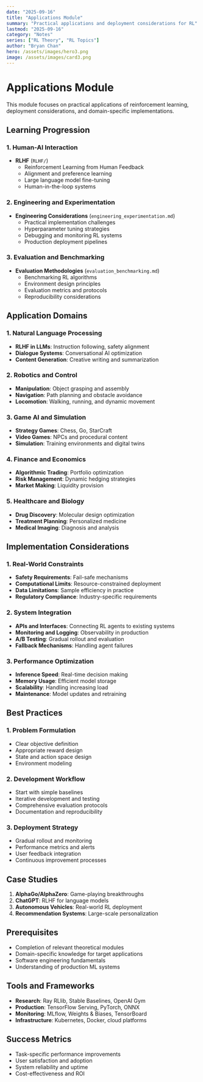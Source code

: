 ```yaml
---
date: "2025-09-16"
title: "Applications Module"
summary: "Practical applications and deployment considerations for RL"
lastmod: "2025-09-16"
category: "Notes"
series: ["RL Theory", "RL Topics"]
author: "Bryan Chan"
hero: /assets/images/hero3.png
image: /assets/images/card3.png
---
```


# Applications Module

This module focuses on practical applications of reinforcement learning, deployment considerations, and domain-specific implementations.

## Learning Progression

### 1. Human-AI Interaction
- **RLHF** (`RLHF/`)
  - Reinforcement Learning from Human Feedback
  - Alignment and preference learning
  - Large language model fine-tuning
  - Human-in-the-loop systems

### 2. Engineering and Experimentation
- **Engineering Considerations** (`engineering_experimentation.md`)
  - Practical implementation challenges
  - Hyperparameter tuning strategies
  - Debugging and monitoring RL systems
  - Production deployment pipelines

### 3. Evaluation and Benchmarking
- **Evaluation Methodologies** (`evaluation_benchmarking.md`)
  - Benchmarking RL algorithms
  - Environment design principles
  - Evaluation metrics and protocols
  - Reproducibility considerations

## Application Domains

### 1. Natural Language Processing
- **RLHF in LLMs**: Instruction following, safety alignment
- **Dialogue Systems**: Conversational AI optimization
- **Content Generation**: Creative writing and summarization

### 2. Robotics and Control
- **Manipulation**: Object grasping and assembly
- **Navigation**: Path planning and obstacle avoidance
- **Locomotion**: Walking, running, and dynamic movement

### 3. Game AI and Simulation
- **Strategy Games**: Chess, Go, StarCraft
- **Video Games**: NPCs and procedural content
- **Simulation**: Training environments and digital twins

### 4. Finance and Economics
- **Algorithmic Trading**: Portfolio optimization
- **Risk Management**: Dynamic hedging strategies
- **Market Making**: Liquidity provision

### 5. Healthcare and Biology
- **Drug Discovery**: Molecular design optimization
- **Treatment Planning**: Personalized medicine
- **Medical Imaging**: Diagnosis and analysis

## Implementation Considerations

### 1. Real-World Constraints
- **Safety Requirements**: Fail-safe mechanisms
- **Computational Limits**: Resource-constrained deployment
- **Data Limitations**: Sample efficiency in practice
- **Regulatory Compliance**: Industry-specific requirements

### 2. System Integration
- **APIs and Interfaces**: Connecting RL agents to existing systems
- **Monitoring and Logging**: Observability in production
- **A/B Testing**: Gradual rollout and evaluation
- **Fallback Mechanisms**: Handling agent failures

### 3. Performance Optimization
- **Inference Speed**: Real-time decision making
- **Memory Usage**: Efficient model storage
- **Scalability**: Handling increasing load
- **Maintenance**: Model updates and retraining

## Best Practices

### 1. Problem Formulation
- Clear objective definition
- Appropriate reward design
- State and action space design
- Environment modeling

### 2. Development Workflow
- Start with simple baselines
- Iterative development and testing
- Comprehensive evaluation protocols
- Documentation and reproducibility

### 3. Deployment Strategy
- Gradual rollout and monitoring
- Performance metrics and alerts
- User feedback integration
- Continuous improvement processes

## Case Studies
1. **AlphaGo/AlphaZero**: Game-playing breakthroughs
2. **ChatGPT**: RLHF for language models
3. **Autonomous Vehicles**: Real-world RL deployment
4. **Recommendation Systems**: Large-scale personalization

## Prerequisites
- Completion of relevant theoretical modules
- Domain-specific knowledge for target applications
- Software engineering fundamentals
- Understanding of production ML systems

## Tools and Frameworks
- **Research**: Ray RLlib, Stable Baselines, OpenAI Gym
- **Production**: TensorFlow Serving, PyTorch, ONNX
- **Monitoring**: MLflow, Weights & Biases, TensorBoard
- **Infrastructure**: Kubernetes, Docker, cloud platforms

## Success Metrics
- Task-specific performance improvements
- User satisfaction and adoption
- System reliability and uptime
- Cost-effectiveness and ROI